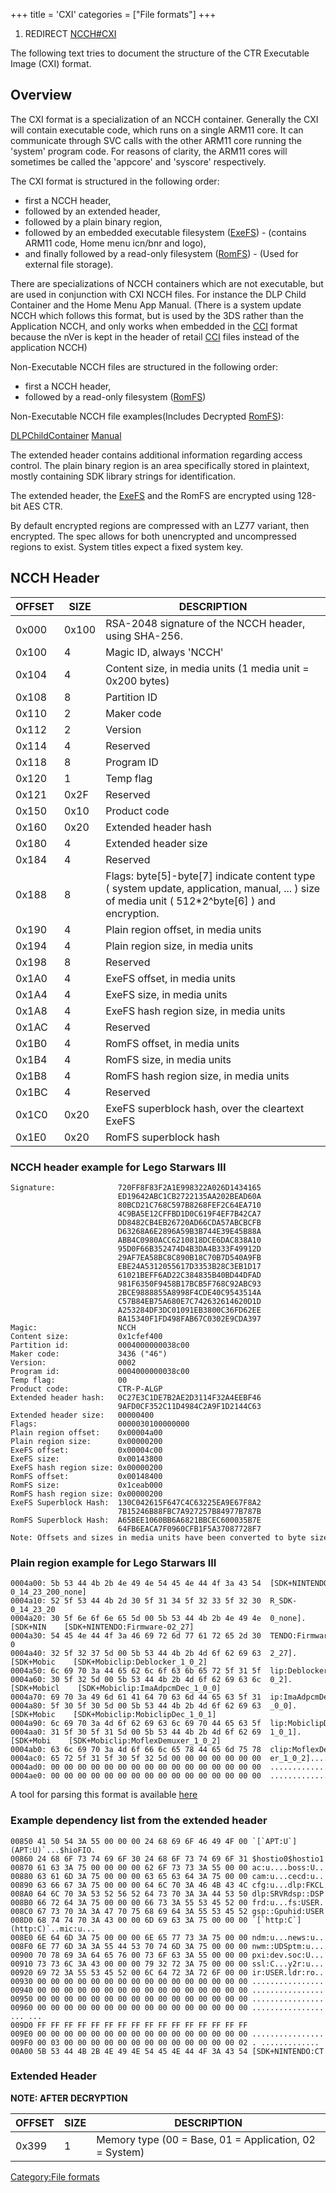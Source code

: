 +++
title = 'CXI'
categories = ["File formats"]
+++

1.  REDIRECT [NCCH#CXI](NCCH#CXI "wikilink")

The following text tries to document the structure of the CTR Executable
Image (CXI) format.

## Overview

The CXI format is a specialization of an NCCH container. Generally the
CXI will contain executable code, which runs on a single ARM11 core. It
can communicate through SVC calls with the other ARM11 core running the
'system' program code. For reasons of clarity, the ARM11 cores will
sometimes be called the 'appcore' and 'syscore' respectively.

The CXI format is structured in the following order:

- first a NCCH header,
- followed by an extended header,
- followed by a plain binary region,
- followed by an embedded executable filesystem
  ([ExeFS](ExeFS "wikilink")) - (contains ARM11 code, Home menu icn/bnr
  and logo),
- and finally followed by a read-only filesystem
  ([RomFS](RomFS "wikilink")) - (Used for external file storage).

There are specializations of NCCH containers which are not executable,
but are used in conjunction with CXI NCCH files. For instance the DLP
Child Container and the Home Menu App Manual. (There is a system update
NCCH which follows this format, but is used by the 3DS rather than the
Application NCCH, and only works when embedded in the
[CCI](CCI "wikilink") format because the nVer is kept in the header of
retail [CCI](CCI "wikilink") files instead of the application NCCH)

Non-Executable NCCH files are structured in the following order:

- first a NCCH header,
- followed by a read-only filesystem ([RomFS](RomFS "wikilink"))

Non-Executable NCCH file examples(Includes Decrypted
[RomFS](RomFS "wikilink")):

[DLPChildContainer](http://depositfiles.com/files/d8ej64571)
[Manual](http://depositfiles.com/files/en9g37b0j)

The extended header contains additional information regarding access
control. The plain binary region is an area specifically stored in
plaintext, mostly containing SDK library strings for identification.

The extended header, the [ExeFS](ExeFS "wikilink") and the RomFS are
encrypted using 128-bit AES CTR.

By default encrypted regions are compressed with an LZ77 variant, then
encrypted. The spec allows for both unencrypted and uncompressed regions
to exist. System titles expect a fixed system key.

## NCCH Header

| OFFSET | SIZE  | DESCRIPTION                                                                                                                                          |
|--------|-------|------------------------------------------------------------------------------------------------------------------------------------------------------|
| 0x000  | 0x100 | RSA-2048 signature of the NCCH header, using SHA-256.                                                                                                |
| 0x100  | 4     | Magic ID, always 'NCCH'                                                                                                                              |
| 0x104  | 4     | Content size, in media units (1 media unit = 0x200 bytes)                                                                                            |
| 0x108  | 8     | Partition ID                                                                                                                                         |
| 0x110  | 2     | Maker code                                                                                                                                           |
| 0x112  | 2     | Version                                                                                                                                              |
| 0x114  | 4     | Reserved                                                                                                                                             |
| 0x118  | 8     | Program ID                                                                                                                                           |
| 0x120  | 1     | Temp flag                                                                                                                                            |
| 0x121  | 0x2F  | Reserved                                                                                                                                             |
| 0x150  | 0x10  | Product code                                                                                                                                         |
| 0x160  | 0x20  | Extended header hash                                                                                                                                 |
| 0x180  | 4     | Extended header size                                                                                                                                 |
| 0x184  | 4     | Reserved                                                                                                                                             |
| 0x188  | 8     | Flags: byte\[5\]-byte\[7\] indicate content type ( system update, application, manual, ... ) size of media unit ( 512\*2^byte\[6\] ) and encryption. |
| 0x190  | 4     | Plain region offset, in media units                                                                                                                  |
| 0x194  | 4     | Plain region size, in media units                                                                                                                    |
| 0x198  | 8     | Reserved                                                                                                                                             |
| 0x1A0  | 4     | ExeFS offset, in media units                                                                                                                         |
| 0x1A4  | 4     | ExeFS size, in media units                                                                                                                           |
| 0x1A8  | 4     | ExeFS hash region size, in media units                                                                                                               |
| 0x1AC  | 4     | Reserved                                                                                                                                             |
| 0x1B0  | 4     | RomFS offset, in media units                                                                                                                         |
| 0x1B4  | 4     | RomFS size, in media units                                                                                                                           |
| 0x1B8  | 4     | RomFS hash region size, in media units                                                                                                               |
| 0x1BC  | 4     | Reserved                                                                                                                                             |
| 0x1C0  | 0x20  | ExeFS superblock hash, over the cleartext ExeFS                                                                                                      |
| 0x1E0  | 0x20  | RomFS superblock hash                                                                                                                                |

### NCCH header example for Lego Starwars III

```
Signature:              720FF8F83F2A1E998322A026D1434165
                        ED19642ABC1CB2722135AA202BEAD60A
                        80BCD21C768C597B8268FEF2C64EA710
                        4C9BA5E12CFFBD1D0C619F4EF7B42CA7
                        DD8482CB4EB26720AD66CDA57ABCBCFB
                        D63268A6E2896A59B3B744E39E45B88A
                        ABB4C0980ACC6210818DCE6DAC838A10
                        95D0F66B352474D4B3DA4B333F49912D
                        29AF7EA58BC8C890B18C70B7D540A9FB
                        EBE24A5312055617D3353B28C3EB1D17
                        61021BEFF6AD22C384835B40BD44DFAD
                        981F6350F9458B17BCB5F768C92ABC93
                        2BCE9888855A8998F4CDE40C9543514A
                        C57B84EB75A680E7C742632614620D1D
                        A253284DF3DC01091EB3800C36FD62EE
                        BA15340F1FD498FAB67C0302E9CDA397
Magic:                  NCCH
Content size:           0x1cfef400
Partition id:           0004000000038c00
Maker code:             3436 ("46")
Version:                0002
Program id:             0004000000038c00
Temp flag:              00
Product code:           CTR-P-ALGP
Extended header hash:   0C27E3C1DE7B2AE2D3114F32A4EEBF46
                        9AFD0CF352C11D4984C2A9F1D2144C63
Extended header size:   00000400
Flags:                  0000030100000000
Plain region offset:    0x00004a00
Plain region size:      0x00000200
ExeFS offset:           0x00004c00
ExeFS size:             0x00143800
ExeFS hash region size: 0x00000200
RomFS offset:           0x00148400
RomFS size:             0x1ceab000
RomFS hash region size: 0x00000200
ExeFS Superblock Hash:  130C042615F647C4C63225EA9E67F8A2
                        7B15246B88FBC7A927257B84977B787B
RomFS Superblock Hash:  A65BEE1060BB6A6821BBCEC600035B7E
                        64FB6EACA7F0960CFB1F5A37087728F7
Note: Offsets and sizes in media units have been converted to byte sizes.
```

### Plain region example for Lego Starwars III

```
0004a00: 5b 53 44 4b 2b 4e 49 4e 54 45 4e 44 4f 3a 43 54  [SDK+NINTENDO:CT    [SDK+NINTENDO:CTR_SDK-0_14_23_200_none]
0004a10: 52 5f 53 44 4b 2d 30 5f 31 34 5f 32 33 5f 32 30  R_SDK-0_14_23_20
0004a20: 30 5f 6e 6f 6e 65 5d 00 5b 53 44 4b 2b 4e 49 4e  0_none].[SDK+NIN    [SDK+NINTENDO:Firmware-02_27]
0004a30: 54 45 4e 44 4f 3a 46 69 72 6d 77 61 72 65 2d 30  TENDO:Firmware-0
0004a40: 32 5f 32 37 5d 00 5b 53 44 4b 2b 4d 6f 62 69 63  2_27].[SDK+Mobic    [SDK+Mobiclip:Deblocker_1_0_2]
0004a50: 6c 69 70 3a 44 65 62 6c 6f 63 6b 65 72 5f 31 5f  lip:Deblocker_1_
0004a60: 30 5f 32 5d 00 5b 53 44 4b 2b 4d 6f 62 69 63 6c  0_2].[SDK+Mobicl    [SDK+Mobiclip:ImaAdpcmDec_1_0_0]
0004a70: 69 70 3a 49 6d 61 41 64 70 63 6d 44 65 63 5f 31  ip:ImaAdpcmDec_1
0004a80: 5f 30 5f 30 5d 00 5b 53 44 4b 2b 4d 6f 62 69 63  _0_0].[SDK+Mobic    [SDK+Mobiclip:MobiclipDec_1_0_1]
0004a90: 6c 69 70 3a 4d 6f 62 69 63 6c 69 70 44 65 63 5f  lip:MobiclipDec_
0004aa0: 31 5f 30 5f 31 5d 00 5b 53 44 4b 2b 4d 6f 62 69  1_0_1].[SDK+Mobi    [SDK+Mobiclip:MoflexDemuxer_1_0_2]
0004ab0: 63 6c 69 70 3a 4d 6f 66 6c 65 78 44 65 6d 75 78  clip:MoflexDemux
0004ac0: 65 72 5f 31 5f 30 5f 32 5d 00 00 00 00 00 00 00  er_1_0_2].......
0004ad0: 00 00 00 00 00 00 00 00 00 00 00 00 00 00 00 00  ................
0004ae0: 00 00 00 00 00 00 00 00 00 00 00 00 00 00 00 00  ................
```

A tool for parsing this format is available
[here](http://github.com/3dshax/ctr/tree/master/ctrtool)

### Example dependency list from the extended header

```
00850 41 50 54 3A 55 00 00 00 24 68 69 6F 46 49 4F 00 `[`APT:U`](APT:U)`...$hioFIO.
00860 24 68 6F 73 74 69 6F 30 24 68 6F 73 74 69 6F 31 $hostio0$hostio1
00870 61 63 3A 75 00 00 00 00 62 6F 73 73 3A 55 00 00 ac:u....boss:U..
00880 63 61 6D 3A 75 00 00 00 63 65 63 64 3A 75 00 00 cam:u...cecd:u..
00890 63 66 67 3A 75 00 00 00 64 6C 70 3A 46 4B 43 4C cfg:u...dlp:FKCL
008A0 64 6C 70 3A 53 52 56 52 64 73 70 3A 3A 44 53 50 dlp:SRVRdsp::DSP
008B0 66 72 64 3A 75 00 00 00 66 73 3A 55 53 45 52 00 frd:u...fs:USER.
008C0 67 73 70 3A 3A 47 70 75 68 69 64 3A 55 53 45 52 gsp::Gpuhid:USER
008D0 68 74 74 70 3A 43 00 00 6D 69 63 3A 75 00 00 00 `[`http:C`](http:C)`..mic:u...
008E0 6E 64 6D 3A 75 00 00 00 6E 65 77 73 3A 75 00 00 ndm:u...news:u..
008F0 6E 77 6D 3A 3A 55 44 53 70 74 6D 3A 75 00 00 00 nwm::UDSptm:u...
00900 70 78 69 3A 64 65 76 00 73 6F 63 3A 55 00 00 00 pxi:dev.soc:U...
00910 73 73 6C 3A 43 00 00 00 79 32 72 3A 75 00 00 00 ssl:C...y2r:u...
00920 69 72 3A 55 53 45 52 00 6C 64 72 3A 72 6F 00 00 ir:USER.ldr:ro..
00930 00 00 00 00 00 00 00 00 00 00 00 00 00 00 00 00 ................
00940 00 00 00 00 00 00 00 00 00 00 00 00 00 00 00 00 ................
00950 00 00 00 00 00 00 00 00 00 00 00 00 00 00 00 00 ................
00960 00 00 00 00 00 00 00 00 00 00 00 00 00 00 00 00 ................
... ...
009D0 FF FF FF FF FF FF FF FF FF FF FF FF FF FF FF FF                 
009E0 00 00 00 00 00 00 00 00 00 00 00 00 00 00 00 00 ................
009F0 00 03 00 00 00 00 00 00 00 00 00 00 00 00 00 02 . ............. 
00A00 5B 53 44 4B 2B 4E 49 4E 54 45 4E 44 4F 3A 43 54 [SDK+NINTENDO:CT
```

### Extended Header

**NOTE: AFTER DECRYPTION**

| OFFSET | SIZE | DESCRIPTION                                            |
|--------|------|--------------------------------------------------------|
| 0x399  | 1    | Memory type (00 = Base, 01 = Application, 02 = System) |

[Category:File formats](Category:File_formats "wikilink")